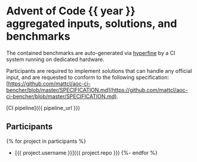 # Advent of Code {{ year }} aggregated inputs, solutions, and benchmarks

The contained benchmarks are auto-generated via
[hyperfine](https://github.com/sharkdp/hyperfine) by a CI system running on
dedicated hardware.

Participants are required to implement solutions that can handle any official
input, and are requested to conform to the following specification:
[https://github.com/mattcl/aoc-ci-bencher/blob/master/SPECIFICATION.md](https://github.com/mattcl/aoc-ci-bencher/blob/master/SPECIFICATION.md).

[CI pipeline]({{ pipeline_url }})


## Participants
{% for project in participants %}
- [{{ project.username }}]({{ project.repo }})
{%- endfor %}
